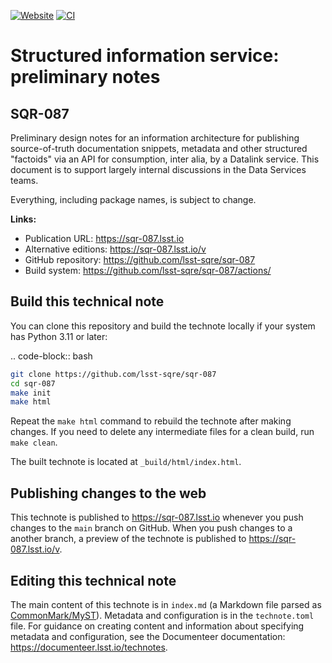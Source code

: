 [![Website](https://img.shields.io/badge/sqr--087-lsst.io-brightgreen.svg)](https://sqr-087.lsst.io)
[![CI](https://github.com/lsst-sqre/sqr-087/actions/workflows/ci.yaml/badge.svg)](https://github.com/lsst-sqre/sqr-087/actions/workflows/ci.yaml)

# Structured information service: preliminary notes

## SQR-087

Preliminary design notes for an information architecture for publishing source-of-truth documentation snippets, metadata and other structured "factoids" via an API for consumption, inter alia, by a Datalink service. This document is to support largely internal discussions in the Data Services teams. 

Everything, including package names, is subject to change. 

**Links:**

- Publication URL: https://sqr-087.lsst.io
- Alternative editions: https://sqr-087.lsst.io/v
- GitHub repository: https://github.com/lsst-sqre/sqr-087
- Build system: https://github.com/lsst-sqre/sqr-087/actions/


## Build this technical note

You can clone this repository and build the technote locally if your system has Python 3.11 or later:

.. code-block:: bash

```sh
git clone https://github.com/lsst-sqre/sqr-087
cd sqr-087
make init
make html
```

Repeat the `make html` command to rebuild the technote after making changes.
If you need to delete any intermediate files for a clean build, run `make clean`.

The built technote is located at `_build/html/index.html`.

## Publishing changes to the web

This technote is published to https://sqr-087.lsst.io whenever you push changes to the `main` branch on GitHub.
When you push changes to a another branch, a preview of the technote is published to https://sqr-087.lsst.io/v.

## Editing this technical note

The main content of this technote is in `index.md` (a Markdown file parsed as [CommonMark/MyST](https://myst-parser.readthedocs.io/en/latest/index.html)).
Metadata and configuration is in the `technote.toml` file.
For guidance on creating content and information about specifying metadata and configuration, see the Documenteer documentation: https://documenteer.lsst.io/technotes.
